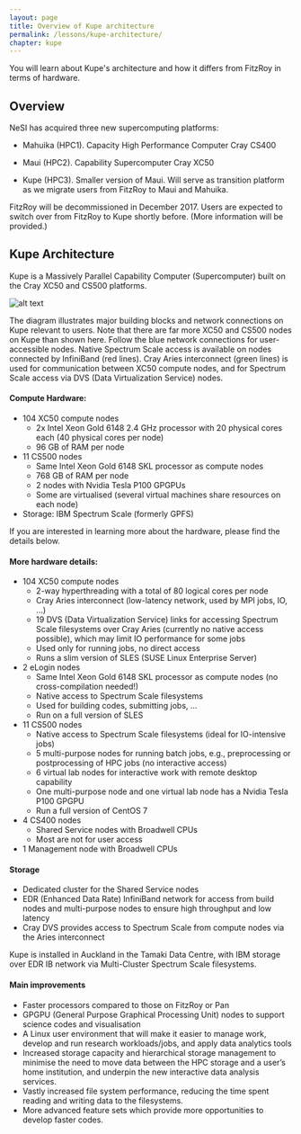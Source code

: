 ```yaml
---
layout: page
title: Overview of Kupe architecture
permalink: /lessons/kupe-architecture/
chapter: kupe
---
```


You will learn about Kupe's architecture and how it differs from FitzRoy in terms of hardware.

## Overview

NeSI has acquired three new supercomputing platforms:

* Mahuika (HPC1). Capacity High Performance Computer Cray CS400

* Maui (HPC2). Capability Supercomputer Cray XC50

* Kupe (HPC3). Smaller version of Maui. Will serve as transition platform as we migrate users from FitzRoy to Maui and Mahuika.

FitzRoy will be decommissioned in December 2017. Users are expected to switch over from FitzRoy to Kupe shortly before. (More information will be provided.)

## Kupe Architecture

Kupe is a Massively Parallel Capability Computer (Supercomputer) built on the Cray XC50 and CS500 platforms.

![alt text](https://github.com/nesi/hpc_training/blob/gh-pages/Kupe_Overview.png "Kupe building blocks and network connections")

The diagram illustrates major building blocks and network connections on Kupe relevant to users. Note that there are far more XC50 and CS500 nodes on Kupe than shown here. Follow the blue network connections for user-accessible nodes. Native Spectrum Scale access is available on nodes connected by InfiniBand (red lines). Cray Aries interconnect (green lines) is used for communication between XC50 compute nodes, and for Spectrum Scale access via DVS (Data Virtualization Service) nodes.


#### Compute Hardware:
* 104 XC50 compute nodes
   - 2x Intel Xeon Gold 6148 2.4 GHz processor with 20 physical cores each (40 physical cores per node)
   - 96 GB of RAM per node
* 11 CS500 nodes
   - Same Intel Xeon Gold 6148 SKL processor as compute nodes
   - 768 GB of RAM per node
   - 2 nodes with Nvidia Tesla P100 GPGPUs
   - Some are virtualised (several virtual machines share resources on each node)
* Storage: IBM Spectrum Scale (formerly GPFS)

If you are interested in learning more about the hardware, please find the details below.

#### More hardware details:
* 104 XC50 compute nodes
   - 2-way hyperthreading with a total of 80 logical cores per node
   - Cray Aries interconnect (low-latency network, used by MPI jobs, IO, ...)
   - 19 DVS (Data Virtualization Service) links for accessing Spectrum Scale filesystems over Cray Aries (currently no native access possible), which may limit IO performance for some jobs
   - Used only for running jobs, no direct access
   - Runs a slim version of SLES (SUSE Linux Enterprise Server)
* 2 eLogin nodes
   - Same Intel Xeon Gold 6148 SKL processor as compute nodes (no cross-compilation needed!)
   - Native access to Spectrum Scale filesystems
   - Used for building codes, submitting jobs, ...
   - Run on a full version of SLES
* 11 CS500 nodes
   - Native access to Spectrum Scale filesystems (ideal for IO-intensive jobs)
   - 5 multi-purpose nodes for running batch jobs, e.g., preprocessing or postprocessing of HPC jobs (no interactive access)
   - 6 virtual lab nodes for interactive work with remote desktop capability
   - One multi-purpose node and one virtual lab node has a Nvidia Tesla P100 GPGPU
   - Run a full version of CentOS 7
* 4 CS400 nodes
   - Shared Service nodes with Broadwell CPUs
   - Most are not for user access
* 1 Management node with Broadwell CPUs

#### Storage
* Dedicated cluster for the Shared Service nodes
* EDR (Enhanced Data Rate) InfiniBand network for access from build nodes and multi-purpose nodes to ensure high throughput and low latency
* Cray DVS provides access to Spectrum Scale from compute nodes via the Aries interconnect

Kupe is installed in Auckland in the Tamaki Data Centre, with IBM storage over EDR IB network via
Multi-Cluster Spectrum Scale filesystems.

#### Main improvements
* Faster processors compared to those on FitzRoy or Pan
* GPGPU (General Purpose Graphical Processing Unit) nodes to support science codes and visualisation
* A Linux user environment that will make it easier to manage work, develop and run research workloads/jobs, and apply data analytics tools
* Increased storage capacity and hierarchical storage management to minimise the need to move data between the HPC storage and a user’s home institution, and underpin the new interactive data analysis services.
* Vastly increased file system performance, reducing the time spent reading and writing data to the filesystems.
* More advanced feature sets which provide more opportunities to develop faster codes.
